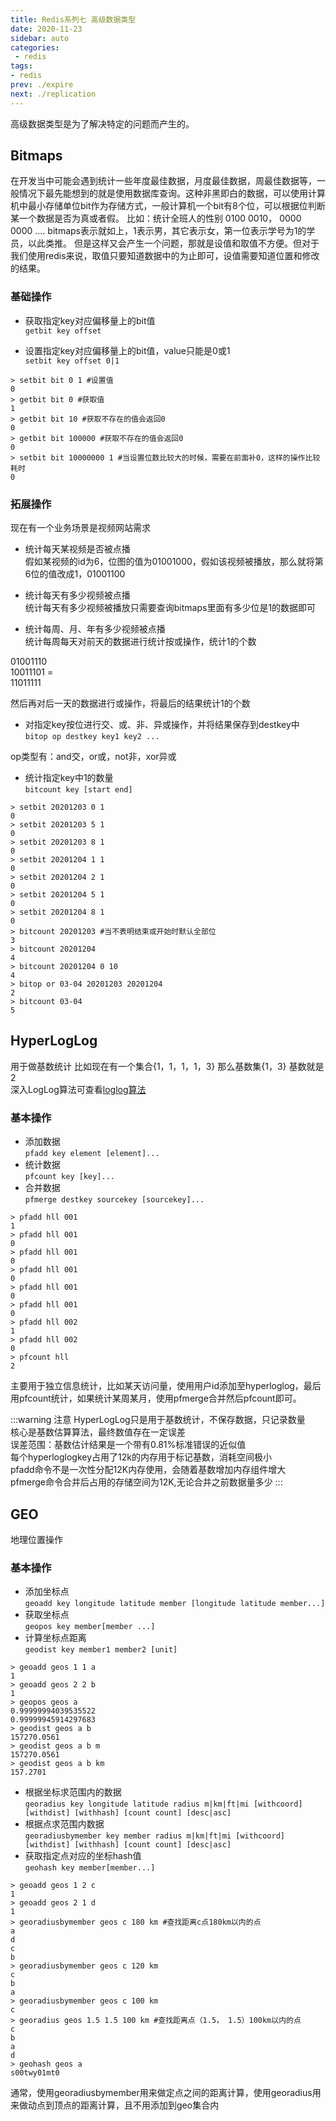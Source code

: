 ```yaml
---
title: Redis系列七 高级数据类型
date: 2020-11-23
sidebar: auto
categories:
 - redis
tags:
- redis
prev: ./expire
next: ./replication
---
```


高级数据类型是为了解决特定的问题而产生的。
## Bitmaps
在开发当中可能会遇到统计一些年度最佳数据，月度最佳数据，周最佳数据等，一般情况下最先能想到的就是使用数据库查询。这种非黑即白的数据，可以使用计算机中最小存储单位bit作为存储方式，一般计算机一个bit有8个位，可以根据位判断某一个数据是否为真或者假。
比如：统计全班人的性别  0100 0010， 0000 0000 ....
bitmaps表示就如上，1表示男，其它表示女，第一位表示学号为1的学员，以此类推。
但是这样又会产生一个问题，那就是设值和取值不方便。但对于我们使用redis来说，取值只要知道数据中的为止即可，设值需要知道位置和修改的结果。

### 基础操作
- 获取指定key对应偏移量上的bit值  
`getbit key offset`

- 设置指定key对应偏移量上的bit值，value只能是0或1  
`setbit key offset 0|1`


```shell
> setbit bit 0 1 #设置值
0
> getbit bit 0 #获取值
1
> getbit bit 10 #获取不存在的值会返回0
0
> getbit bit 100000 #获取不存在的值会返回0
0
> setbit bit 10000000 1 #当设置位数比较大的时候，需要在前面补0，这样的操作比较耗时
0
```

### 拓展操作
现在有一个业务场景是视频网站需求
- 统计每天某视频是否被点播  
假如某视频的id为6，位图的值为01001000，假如该视频被播放，那么就将第6位的值改成1，01001100

- 统计每天有多少视频被点播  
统计每天有多少视频被播放只需要查询bitmaps里面有多少位是1的数据即可

- 统计每周、月、年有多少视频被点播  
统计每周每天对前天的数据进行统计按或操作，统计1的个数

01001110   
10011101 =   
11011111  

然后再对后一天的数据进行或操作，将最后的结果统计1的个数

- 对指定key按位进行交、或、非、异或操作，并将结果保存到destkey中  
`bitop op destkey key1 key2 ...`  

op类型有：and交，or或，not非，xor异或

- 统计指定key中1的数量  
`bitcount key [start end]`

```shell
> setbit 20201203 0 1
0
> setbit 20201203 5 1
0
> setbit 20201203 8 1
0
> setbit 20201204 1 1
0
> setbit 20201204 2 1
0
> setbit 20201204 5 1
0
> setbit 20201204 8 1
0
> bitcount 20201203 #当不表明结束或开始时默认全部位
3
> bitcount 20201204
4
> bitcount 20201204 0 10
4
> bitop or 03-04 20201203 20201204
2
> bitcount 03-04
5
```

## HyperLogLog
用于做基数统计
比如现在有一个集合{1，1，1，1，3} 那么基数集{1，3} 基数就是2  
深入LogLog算法可查看[loglog算法](https://blog.csdn.net/firenet1/article/details/77247649)

### 基本操作
- 添加数据  
`pfadd key element [element]...`
- 统计数据  
`pfcount key [key]...`
- 合并数据  
`pfmerge destkey sourcekey [sourcekey]...`

```shell
> pfadd hll 001
1
> pfadd hll 001
0
> pfadd hll 001
0
> pfadd hll 001
0
> pfadd hll 001
0
> pfadd hll 001
0
> pfadd hll 002
1
> pfadd hll 002
0
> pfcount hll
2
```
主要用于独立信息统计，比如某天访问量，使用用户id添加至hyperloglog，最后用pfcount统计，如果统计某周某月，使用pfmerge合并然后pfcount即可。

:::warning 注意
HyperLogLog只是用于基数统计，不保存数据，只记录数量  
核心是基数估算算法，最终数值存在一定误差  
误差范围：基数估计结果是一个带有0.81%标准错误的近似值  
每个hyperloglogkey占用了12k的内存用于标记基数，消耗空间极小  
pfadd命令不是一次性分配12K内存使用，会随着基数增加内存组件增大  
pfmerge命令合并后占用的存储空间为12K,无论合并之前数据量多少
:::

## GEO
地理位置操作

### 基本操作
- 添加坐标点  
`geoadd key longitude latitude member [longitude latitude member...]`  
- 获取坐标点  
`geopos key member[member ...]`
- 计算坐标点距离  
`geodist key member1 member2 [unit]`

```shell
> geoadd geos 1 1 a
1
> geoadd geos 2 2 b
1
> geopos geos a
0.99999994039535522
0.99999945914297683
> geodist geos a b
157270.0561
> geodist geos a b m
157270.0561
> geodist geos a b km
157.2701
```

- 根据坐标求范围内的数据  
`georadius key longitude latitude radius m|km|ft|mi [withcoord] [withdist] [withhash] [count count] [desc|asc]`
- 根据点求范围内数据  
`georadiusbymember key member radius m|km|ft|mi [withcoord] [withdist] [withhash] [count count] [desc|asc]`
- 获取指定点对应的坐标hash值   
`geohash key member[member...]`

```shell
> geoadd geos 1 2 c
1
> geoadd geos 2 1 d
1
> georadiusbymember geos c 180 km #查找距离c点180km以内的点
a
d
c
b
> georadiusbymember geos c 120 km
c
b
a
> georadiusbymember geos c 100 km
c
> georadius geos 1.5 1.5 100 km #查找距离点（1.5， 1.5）100km以内的点
c
b
a
d
> geohash geos a
s00twy01mt0
```

通常，使用georadiusbymember用来做定点之间的距离计算，使用georadius用来做动点到顶点的距离计算，且不用添加到geo集合内